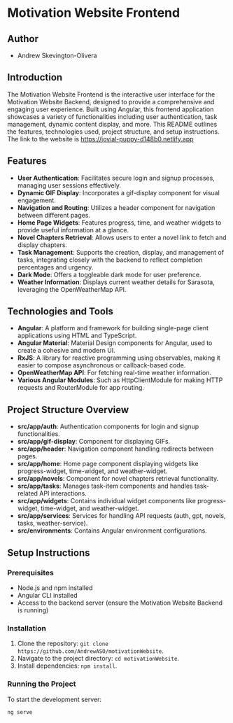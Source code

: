 # Motivation Website Frontend

## Author
- Andrew Skevington-Olivera

## Introduction

The Motivation Website Frontend is the interactive user interface for the Motivation Website Backend, designed to provide a comprehensive and engaging user experience. Built using Angular, this frontend application showcases a variety of functionalities including user authentication, task management, dynamic content display, and more. This README outlines the features, technologies used, project structure, and setup instructions. The link to the website is https://jovial-puppy-d148b0.netlify.app

## Features

- **User Authentication**: Facilitates secure login and signup processes, managing user sessions effectively.
- **Dynamic GIF Display**: Incorporates a gif-display component for visual engagement.
- **Navigation and Routing**: Utilizes a header component for navigation between different pages.
- **Home Page Widgets**: Features progress, time, and weather widgets to provide useful information at a glance.
- **Novel Chapters Retrieval**: Allows users to enter a novel link to fetch and display chapters.
- **Task Management**: Supports the creation, display, and management of tasks, integrating closely with the backend to reflect completion percentages and urgency.
- **Dark Mode**: Offers a toggleable dark mode for user preference.
- **Weather Information**: Displays current weather details for Sarasota, leveraging the OpenWeatherMap API.

## Technologies and Tools

- **Angular**: A platform and framework for building single-page client applications using HTML and TypeScript.
- **Angular Material**: Material Design components for Angular, used to create a cohesive and modern UI.
- **RxJS**: A library for reactive programming using observables, making it easier to compose asynchronous or callback-based code.
- **OpenWeatherMap API**: For fetching real-time weather information.
- **Various Angular Modules**: Such as HttpClientModule for making HTTP requests and RouterModule for app routing.

## Project Structure Overview

- **src/app/auth**: Authentication components for login and signup functionalities.
- **src/app/gif-display**: Component for displaying GIFs.
- **src/app/header**: Navigation component handling redirects between pages.
- **src/app/home**: Home page component displaying widgets like progress-widget, time-widget, and weather-widget.
- **src/app/novels**: Component for novel chapters retrieval functionality.
- **src/app/tasks**: Manages task-item components and handles task-related API interactions.
- **src/app/widgets**: Contains individual widget components like progress-widget, time-widget, and weather-widget.
- **src/app/services**: Services for handling API requests (auth, gpt, novels, tasks, weather-service).
- **src/environments**: Contains Angular environment configurations.

## Setup Instructions

### Prerequisites

- Node.js and npm installed
- Angular CLI installed
- Access to the backend server (ensure the Motivation Website Backend is running)

### Installation

1. Clone the repository: `git clone https://github.com/AndrewASO/motivationWebsite`.
2. Navigate to the project directory: `cd motivationWebsite`.
3. Install dependencies: `npm install`.

### Running the Project

To start the development server:
```bash
ng serve
